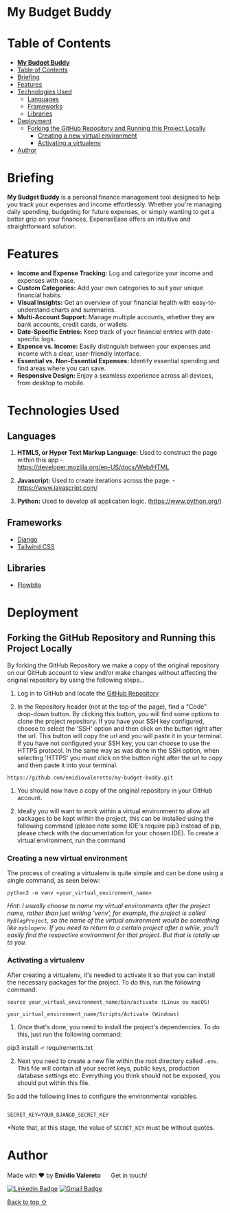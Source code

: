 # **My Budget Buddy**

# Table of Contents

- [**My Budget Buddy**](#my-budget-buddy)
- [Table of Contents](#table-of-contents)
- [Briefing](#briefing)
- [Features](#features)
- [Technologies Used](#technologies-used)
  - [Languages](#languages)
  - [Frameworks](#frameworks)
  - [Libraries](#libraries)
- [Deployment](#deployment)
  - [Forking the GitHub Repository and Running this Project Locally](#forking-the-github-repository-and-running-this-project-locally)
    - [Creating a new virtual environment](#creating-a-new-virtual-environment)
    - [Activating a virtualenv](#activating-a-virtualenv)
- [Author](#author)

# Briefing

**My Budget Buddy** is a personal finance management tool designed to help you track your expenses and income effortlessly. Whether you're managing daily spending, budgeting for future expenses, or simply wanting to get a better grip on your finances, ExpenseEase offers an intuitive and straightforward solution.

# Features

- **Income and Expense Tracking:** Log and categorize your income and expenses with ease.
- **Custom Categories:** Add your own categories to suit your unique financial habits.
- **Visual Insights:** Get an overview of your financial health with easy-to-understand charts and summaries.
- **Multi-Account Support:** Manage multiple accounts, whether they are bank accounts, credit cards, or wallets.
- **Date-Specific Entries:** Keep track of your financial entries with date-specific logs.
- **Expense vs. Income:** Easily distinguish between your expenses and income with a clear, user-friendly interface.
- **Essential vs. Non-Essential Expenses:** Identify essential spending and find areas where you can save.
- **Responsive Design:** Enjoy a seamless experience across all devices, from desktop to mobile.


# Technologies Used

## Languages

1. **HTML5, or Hyper Text Markup Language:** Used to construct the page within this app -   
https://developer.mozilla.org/en-US/docs/Web/HTML

1. **Javascript:** Used to create iterations across the page. - https://www.javascript.com/

2. **Python:** Used to develop all application logic. (https://www.python.org/)

## Frameworks

- [Django](https://www.djangoproject.com/)
- [Tailwind CSS](https://tailwindcss.com)

## Libraries

- [Flowbite](https://flowbite.com)

# Deployment

## Forking the GitHub Repository and Running this Project Locally

By forking the GitHub Repository we make a copy of the original repository on our GitHub account to view and/or make changes without affecting the original 
repository by using the following steps...

1. Log in to GitHub and locate the [GitHub Repository](https://github.com/)

2. In the Repository header (not at the top of the page), find a "Code" drop-down button. By clicking this button, you will find some options to clone the project repository. If you have your SSH key configured, choose to select the 'SSH' option and then click on the button right after the url. This button will copy the url and you will paste it in your terminal. If you have not configured your SSH key, you can choose to use the HTTPS protocol. In the same way as was done in the SSH option, when selecting 'HTTPS' you must click on the button right after the url to copy and then paste it into your terminal.

```https://github.com/emidiovaleretto/my-budget-buddy.git```

1. You should now have a copy of the original repository in your GitHub account.

2. Ideally you will want to work within a virtual environment to allow all packages to be kept within the project, this can be installed using the following command (please note some IDE's require pip3 instead of pip, please check with the documentation for your chosen IDE). To create a virtual environment, run the command

### Creating a new virtual environment

The process of creating a virtualenv is quite simple and can be done using a single command, as seen below:

```python3 -m venv <your_virtual_environment_name>```

*Hint: I usually choose to name my virtual environments after the project name, rather than just writing 'venv', for example, the project is called `MyBlogProject`, so the name of the virtual environment would be something like `myblogenv`. If you need to return to a certain project after a while, you'll easily find the respective environment for that project. But that is totally up to you.*

### Activating a virtualenv

After creating a virtualenv, it's needed to activate it so that you can install the necessary packages for the project. To do this, run the following command:

`source your_virtual_environment_name/bin/activate (Linux ou macOS)`

`your_virtual_environment_name/Scripts/Activate (Windows)`

1. Once that's done, you need to install the project's dependencies. To do this, just run the following command:

pip3 install -r requirements.txt

2. Next you need to create a new file within the root directory called `.env`. This file will contain all your secret keys, public keys, production database settings etc. Everything you think should not be exposed, you should put within this file. 

So add the following lines to configure the environmental variables.

```

SECRET_KEY=YOUR_DJANGO_SECRET_KEY

```

*Note that, at this stage, the value of `SECRET_KEY` must be without quotes.


# Author

Made with ❤️ by <b>Emidio Valereto</b> <img src="https://raw.githubusercontent.com/MartinHeinz/MartinHeinz/master/wave.gif" width="16px"> Get in touch!

[![Linkedin Badge](https://img.shields.io/badge/-Emidio-blue?style=flat-square&logo=Linkedin&logoColor=white&link=https://www.linkedin.com/in/emidiovalereto/)](https://www.linkedin.com/in/emidiovalereto/) [![Gmail Badge](https://img.shields.io/badge/-emidio.valereto@gmail.com-c14438?style=flat-square&logo=Gmail&logoColor=white&link=mailto:emidio.valereto@gmail.com)](mailto:emidio.valereto@gmail.com)

[Back to top ⇧](#table-of-contents)
